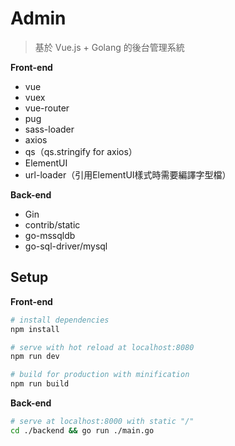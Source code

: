
# Admin

> 基於 Vue.js + Golang 的後台管理系統

**Front-end**
 - vue
 - vuex
 - vue-router
 - pug
 - sass-loader
 - axios
 - qs（qs.stringify for axios） 
 - ElementUI
 - url-loader（引用ElementUI樣式時需要編譯字型檔）
 
**Back-end**
 - Gin
 - contrib/static
 - go-mssqldb
 - go-sql-driver/mysql
 
##  Setup

**Front-end**
```bash
# install dependencies
npm install

# serve with hot reload at localhost:8080
npm run dev

# build for production with minification
npm run build
```

**Back-end**
```bash
# serve at localhost:8000 with static "/"
cd ./backend && go run ./main.go
```